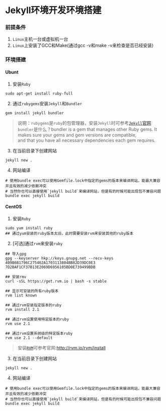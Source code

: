 Jekyll环境开发环境搭建
=====
### 前提条件
1. `Linux`主机一台或虚拟机一台
2. `Linux`上安装了GCC和Make(通过gcc -v和make -v来检查是否已经安装)

### 环境搭建
#### Ubunt
1. 安装`Ruby`
```shell
sudo apt-get install ruby-full
```
2. 通过`rubygems`安装`Jekyll`和`Bundler`
```shell
gem install jekyll bundler
```
> 说明：`rubygems`是`ruby`的包管理器，安装`Jekyll`时可参考[`Jekyll`官网](https://jekyllrb.com/docs/installation/)  
> `bundler`是什么？bundler is a gem that manages other Ruby gems. It makes sure your gems and gem versions are compatible,   
> and that you have all necessary dependencies each gem requires.

3. 在当前目录下创建网站
```shell
jekyll new .
```

4. 网站编译
```shell
# 使用bundle exec可以使用Gemfile.lock中指定的gems的版本来编译网站，能最大兼容并且有效的减少依赖冲突
# 当然你也可以直接使用`jekyll build`来编译网站，但是有的时候可能出现包不兼容问题
bundle exec jekyll build
```

#### CentOS
1. 安装`Ruby`
```shell
sudo yum install ruby
## 通过yum安装的ruby版本太旧，此时需要安装rvm来安装其他的ruby版本
```
2. [可选]通过`rvm`来安装`ruby`
```shell
## 导入gpg
gpg --keyserver hkp://keys.gnupg.net --recv-keys 409B6B1796C275462A1703113804BB82D39DC0E3 7D2BAF1CF37B13E2069D6956105BD0E739499BDB

## 安装rmv
curl -sSL https://get.rvm.io | bash -s stable

## 显示可安装的所有ruby版本
rvm list known

## 通过rvm安装指定版本的ruby
rvm install 2.1

## 通过rvm设置使用特定版本的ruby
rvm use 2.1

## 通过rvm设置系统级的特定版本ruby
rvm use 2.1 --default
```
> 安装[`RVM`](http://rvm.io/rvm/install)可参考官网:http://rvm.io/rvm/install

3. 在当前目录下创建网站
```shell
jekyll new .
```

4. 网站编译
```shell
# 使用bundle exec可以使用Gemfile.lock中指定的gems的版本来编译网站，能最大兼容并且有效的减少依赖冲突
# 当然你也可以直接使用`jekyll build`来编译网站，但是有的时候可能出现包不兼容问题
bundle exec jekyll build
```
